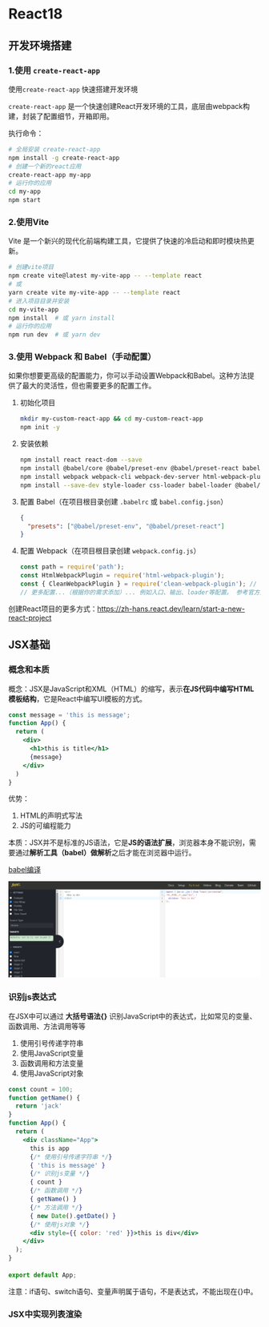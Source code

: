 # React18

## 开发环境搭建

### 1.使用 `create-react-app`

使用`create-react-app` 快速搭建开发环境

`create-react-app` 是一个快速创建React开发环境的工具，底层由webpack构建，封装了配置细节，开箱即用。

执行命令：

```bash
# 全局安装 create-react-app
npm install -g create-react-app
# 创建一个新的react应用
create-react-app my-app
# 运行你的应用
cd my-app
npm start
```

### 2.使用Vite

Vite 是一个新兴的现代化前端构建工具，它提供了快速的冷启动和即时模块热更新。

```bash
# 创建vite项目
npm create vite@latest my-vite-app -- --template react
# 或
yarn create vite my-vite-app -- --template react
# 进入项目目录并安装
cd my-vite-app
npm install  # 或 yarn install
# 运行你的应用
npm run dev  # 或 yarn dev
```

### 3.使用 Webpack 和 Babel（手动配置）

如果你想要更高级的配置能力，你可以手动设置Webpack和Babel。这种方法提供了最大的灵活性，但也需要更多的配置工作。

1. 初始化项目

   ```bash
   mkdir my-custom-react-app && cd my-custom-react-app
   npm init -y
   ```

2. 安装依赖

   ```bash
   npm install react react-dom --save
   npm install @babel/core @babel/preset-env @babel/preset-react babel-loader --save-dev
   npm install webpack webpack-cli webpack-dev-server html-webpack-plugin --save-dev
   npm install --save-dev style-loader css-loader babel-loader @babel/preset-react @babel/preset-env html-webpack-plugin clean-webpack-plugin copy-webpack-plugin terser-webpack-plugin css-minimizer-webpack-plugin mini-css-extract-plugin
   ```

3. 配置 Babel（在项目根目录创建 `.babelrc` 或 `babel.config.json`）

   ```json
   {
     "presets": ["@babel/preset-env", "@babel/preset-react"]
   }
   ```

4. 配置 Webpack（在项目根目录创建 `webpack.config.js`）

   ```js
   const path = require('path');
   const HtmlWebpackPlugin = require('html-webpack-plugin');
   const { CleanWebpackPlugin } = require('clean-webpack-plugin'); // 清理/dist文件夹（可选）
   // 更多配置...（根据你的需求添加）... 例如入口、输出、loader等配置。 参考官方文档。 示例省略详细配置以保持简洁。 详细配置请查阅Webpack文档。 确保至少包含HTML模板插件和Babel loader。 示例省略详细配置以保持简洁。 详细配置请查阅Webpack文档。 确保至少包含HTML模板插件和Babel loader。 示例省略详细配置以保持简洁。 详细配置请查阅Webpack文档。 确保至少包含HTML模板插件和Babel loader。 示例省略详细配置以保持简洁。 详细配置请查阅Webpack文档。 确保至少包含HTML模板插件和
   ```

创建React项目的更多方式：https://zh-hans.react.dev/learn/start-a-new-react-project

## JSX基础

### 概念和本质

概念：JSX是JavaScript和XML（HTML）的缩写，表示**在JS代码中编写HTML模板结构**，它是React中编写UI模板的方式。

```jsx
const message = 'this is message';
function App() {
  return (
    <div>
      <h1>this is title</h1>
      {message}
    </div>
  )
}
```

优势：

1. HTML的声明式写法
2. JS的可编程能力

本质：JSX并不是标准的JS语法，它是**JS的语法扩展**，浏览器本身不能识别，需要通过**解析工具（babel）做解析**之后才能在浏览器中运行。

[babel编译](https://babeljs.io/repl#?browsers=defaults%2C%20not%20ie%2011%2C%20not%20ie_mob%2011&build=&builtIns=false&corejs=3.21&spec=false&loose=false&code_lz=DwEwlgbgfAUABHALgCzAZzuu4I2AehyiA&forceAllTransforms=false&modules=false&shippedProposals=false&evaluate=false&fileSize=false&timeTravel=false&sourceType=module&lineWrap=true&presets=env%2Creact%2Cstage-2&prettier=false&targets=&version=7.27.0&externalPlugins=&assumptions=%7B%7D)

![](z-img/01-babel编译jsx.png)

### 识别js表达式

在JSX中可以通过 **大括号语法{}** 识别JavaScript中的表达式，比如常见的变量、函数调用、方法调用等等

1. 使用引号传递字符串
2. 使用JavaScript变量
3. 函数调用和方法变量
4. 使用JavaScript对象

```jsx
const count = 100;
function getName() {
  return 'jack'
}
function App() {
  return (
    <div className="App">
      this is app
      {/* 使用引号传递字符串 */}
      { 'this is message' }
      {/* 识别js变量 */}
      { count }
      {/* 函数调用 */}
      { getName() }
      {/* 方法调用 */}
      { new Date().getDate() }
      {/* 使用js对象 */}
      <div style={{ color: 'red' }}>this is div</div>
    </div>
  );
}

export default App;
```

注意：if语句、switch语句、变量声明属于语句，不是表达式，不能出现在{}中。

### JSX中实现列表渲染

